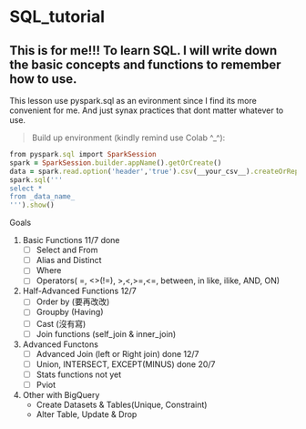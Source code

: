 # SQL_tutorial

## This is for me!!! To learn SQL. I will write down the basic concepts and functions to remember how to use.
This lesson use pyspark.sql as an evironment since I find its more convenient for me. And just synax practices that dont matter whatever to use.

>Build up environment (kindly remind use Colab ^_^):
```ruby
from pyspark.sql import SparkSession
spark = SparkSession.builder.appName().getOrCreate()
data = spark.read.option('header','true').csv(__your_csv__).createOrReplaceTempView('_data_name') # let say is csv or
spark.sql('''
select *
from _data_name_
''').show()
```


Goals
1. Basic Functions 11/7 done
   * [ ] Select and From
   * [ ] Alias and Distinct
   * [ ] Where 
   * [ ] Operators( =, <>(!=), >,<,>=,<=, between, in like, ilike, AND, ON) 
  
2. Half-Advanced Functions 12/7
   * [ ] Order by (要再改改)
   * [ ] Groupby (Having)
   * [ ] Cast (沒有寫)
   * [ ] Join functions (self_join & inner_join)

3. Advanced Functons
   * [ ] Advanced Join (left or Right join) done 12/7
   * [ ] Union, INTERSECT, EXCEPT(MINUS) done 20/7
   * [ ] Stats functions not yet 
   * [ ] Pviot
  
4. Other with BigQuery
   * Create Datasets & Tables(Unique, Constraint)
   * Alter Table, Update & Drop

